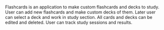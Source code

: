 Flashcards is an application to make custom flashcards and decks to study. User can add new flashcards and make custom decks of them. Later user can select a deck and work in study section. All cards and decks can be edited and deleted. User can track study sessions and results.

